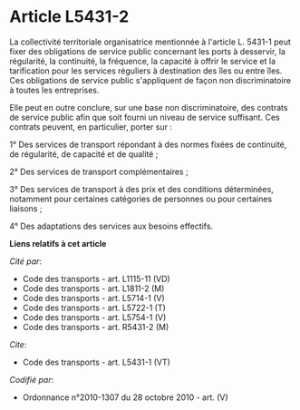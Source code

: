 # Article L5431-2

La collectivité territoriale organisatrice mentionnée à l'article L. 5431-1 peut fixer des obligations de service public
concernant les ports à desservir, la régularité, la continuité, la fréquence, la capacité à offrir le service et la
tarification pour les services réguliers à destination des îles ou entre îles. Ces obligations de service public s'appliquent
de façon non discriminatoire à toutes les entreprises. 

Elle peut en outre conclure, sur une base non discriminatoire, des contrats de service public afin que soit fourni un niveau
de service suffisant. Ces contrats peuvent, en particulier, porter sur : 

1° Des services de transport répondant à des normes fixées de continuité, de régularité, de capacité et de qualité ; 

2° Des services de transport complémentaires ; 

3° Des services de transport à des prix et des conditions déterminées, notamment pour certaines catégories de personnes ou
pour certaines liaisons ; 

4° Des adaptations des services aux besoins effectifs.

**Liens relatifs à cet article**

_Cité par_:

  - Code des transports - art. L1115-11 (VD)
  - Code des transports - art. L1811-2 (M)
  - Code des transports - art. L5714-1 (V)
  - Code des transports - art. L5722-1 (T)
  - Code des transports - art. L5754-1 (V)
  - Code des transports - art. R5431-2 (M)

_Cite_:

  - Code des transports - art. L5431-1 (VT)

_Codifié par_:

  - Ordonnance n°2010-1307 du 28 octobre 2010 - art. (V)
